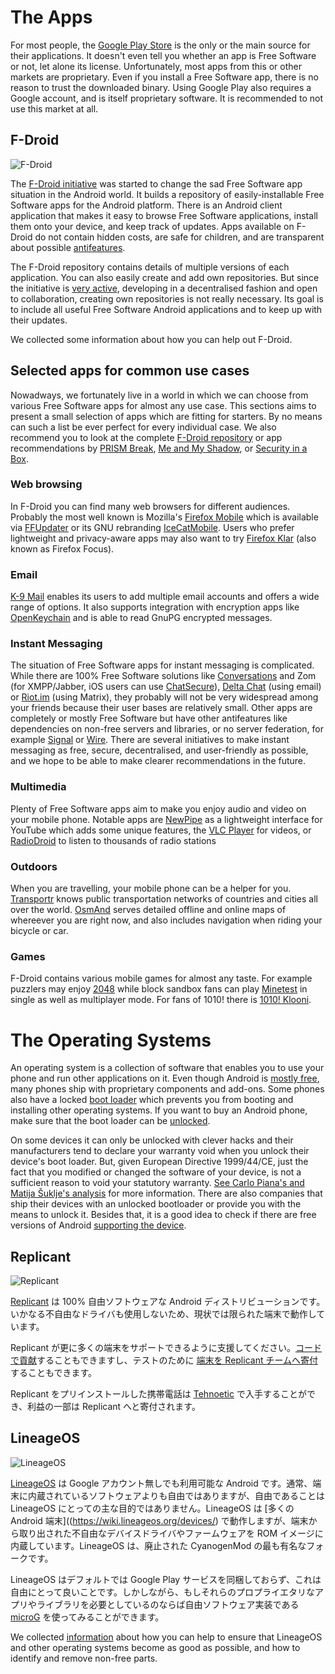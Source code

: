 <!-- TITLE: Liberate Your Device! -->
<!-- SUBTITLE: Even though Android is mostly Free Software, devices usually come with proprietary software and services that prevent people from using them in an independent and autonomous way. Liberate your Android device: learn how to regain control of your data, with a free operating system and free apps! -->


# The Apps

For most people, the [Google Play Store](https://play.google.com/) is the only or the main source for their applications. It doesn't even tell you whether an app is Free Software or not, let alone its license. Unfortunately, most apps from this or other markets are proprietary. Even if you install a Free Software app, there is no reason to trust the downloaded binary. Using Google Play also requires a Google account, and is itself proprietary software. It is recommended to not use this market at all.

## F-Droid

![F-Droid](http://fsfe.org/campaigns/android/f-droid.png)

The [F-Droid initiative](http://f-droid.org/) was started to change the sad Free Software app situation in the Android world. It builds a repository of easily-installable Free Software apps for the Android platform. There is an Android client application that makes it easy to browse Free Software applications, install them onto your device, and keep track of updates. Apps available on F-Droid do not contain hidden costs, are safe for children, and are transparent about possible [antifeatures](https://f-droid.org/wiki/page/AntiFeatures).

The F-Droid repository contains details of multiple versions of each application. You can also easily create and add own repositories. But since the initiative is [very active](https://gitlab.com/fdroid/), developing in a decentralised fashion and open to collaboration, creating own repositories is not really necessary. Its goal is to include all useful Free Software Android applications and to keep up with their updates.

We collected some information about how you can help out F-Droid.

## Selected apps for common use cases

Nowadways, we fortunately live in a world in which we can choose from various Free Software apps for almost any use case. This sections aims to present a small selection of apps which are fitting for starters. By no means can such a list be ever perfect for every individual case. We also recommend you to look at the complete [F-Droid repository](https://f-droid.org/packages/) or app recommendations by [PRISM Break](https://prism-break.org/), [Me and My Shadow](https://myshadow.org/), or [Security in a Box](https://securityinabox.org/).

### Web browsing

In F-Droid you can find many web browsers for different audiences. Probably the most well known is Mozilla's [Firefox Mobile](https://www.mozilla.org/firefox/mobile/) which is available via [FFUpdater](https://f-droid.org/packages/de.marmaro.krt.ffupdater/) or its GNU rebranding [IceCatMobile](https://f-droid.org/packages/org.gnu.icecat/). Users who prefer lightweight and privacy-aware apps may also want to try [Firefox Klar](https://f-droid.org/packages/org.mozilla.klar/) (also known as Firefox Focus).

### Email

[K-9 Mail](https://f-droid.org/packages/com.fsck.k9/) enables its users to add multiple email accounts and offers a wide range of options. It also supports integration with encryption apps like [OpenKeychain](https://www.f-droid.org/packages/org.sufficientlysecure.keychain/) and is able to read GnuPG encrypted messages.

### Instant Messaging

The situation of Free Software apps for instant messaging is complicated. While there are 100% Free Software solutions like [Conversations](https://f-droid.org/packages/eu.siacs.conversations/) and Zom (for XMPP/Jabber, iOS users can use [ChatSecure](https://chatsecure.org/)), [Delta Chat](https://f-droid.org/packages/com.b44t.messenger/) (using email) or [Riot.im](https://f-droid.org/packages/im.vector.alpha/) (using Matrix), they probably will not be very widespread among your friends because their user bases are relatively small. Other apps are completely or mostly Free Software but have other antifeatures like dependencies on non-free servers and libraries, or no server federation, for example [Signal](https://signal.org/) or [Wire](https://wire.com/). There are several initiatives to make instant messaging as free, secure, decentralised, and user-friendly as possible, and we hope to be able to make clearer recommendations in the future.

### Multimedia

Plenty of Free Software apps aim to make you enjoy audio and video on your mobile phone. Notable apps are [NewPipe](https://f-droid.org/packages/org.schabi.newpipe/) as a lightweight interface for YouTube which adds some unique features, the [VLC Player](https://www.videolan.org/vlc/download-android.html) for videos, or [RadioDroid](https://f-droid.org/packages/net.programmierecke.radiodroid2/) to listen to thousands of radio stations

### Outdoors

When you are travelling, your mobile phone can be a helper for you. [Transportr](https://f-droid.org/packages/de.grobox.liberario/) knows public transportation networks of countries and cities all over the world. [OsmAnd](https://f-droid.org/packages/net.osmand.plus/) serves detailed offline and online maps of whereever you are right now, and also includes navigation when riding your bicycle or car.

### Games

F-Droid contains various mobile games for almost any taste. For example puzzlers may enjoy [2048](https://f-droid.org/packages/com.uberspot.a2048/) while block sandbox fans can play [Minetest](https://f-droid.org/packages/net.minetest.minetest/) in single as well as multiplayer mode. For fans of 1010! there is [1010! Klooni](https://www.f-droid.org/packages/io.github.lonamiwebs.klooni/).

# The Operating Systems

An operating system is a collection of software that enables you to use your phone and run other applications on it. Even though Android is [mostly free](http://www.gnu.org/philosophy/android-and-users-freedom.html), many phones ship with proprietary components and add-ons. Some phones also have a locked [boot loader](https://en.wikipedia.org/wiki/Booting) which prevents you from booting and installing other operating systems. If you want to buy an Android phone, make sure that the boot loader can be [unlocked](https://wiki.lineageos.org/devices/).

On some devices it can only be unlocked with clever hacks and their manufacturers tend to declare your warranty void when you unlock their device's boot loader. But, given European Directive 1999/44/CE, just the fact that you modified or changed the software of your device, is not a sufficient reason to void your statutory warranty. [See Carlo Piana's and Matija Šuklje's analysis](http://fsfe.org/freesoftware/legal/flashingdevices.en.html) for more information. There are also companies that ship their devices with an unlocked bootloader or provide you with the means to unlock it. Besides that, it is a good idea to check if there are free versions of Android [supporting the device](https://wiki.lineageos.org/devices/).

## Replicant

![Replicant](http://fsfe.org/campaigns/android/replicant.png)

[Replicant](http://replicant.us/) は 100% 自由ソフトウェアな Android ディストリビューションです。いかなる不自由なドライバも使用しないため、現状では限られた端末で動作しています。

Replicant が更に多くの端末をサポートできるように支援してください。[コードで貢献](http://redmine.replicant.us/projects/replicant/issues)することもできますし、テストのために [端末を Replicant チームへ寄付](https://www.fsf.org/blogs/community/donate-to-replicant-and-support-free-software-on-mobile-devices)することもできます。

Replicant をプリインストールした携帯電話は [Tehnoetic](https://tehnoetic.com/index.php?route=product/category&path=59) で入手することができ、利益の一部は Replicant へと寄付されます。

## LineageOS

![LineageOS](http://fsfe.org/campaigns/android/lineageos.png)

[LineageOS](https://lineageos.org/) は Google アカウント無しでも利用可能な Android です。通常、端末に内蔵されているソフトウェアよりも自由ではありますが、自由であることは LineageOS にとっての主な目的ではありません。LineageOS は [多くの Android 端末]((https://wiki.lineageos.org/devices/) で動作しますが、端末から取り出された不自由なデバイスドライバやファームウェアを ROM イメージに内蔵しています。LineageOS は、廃止された CyanogenMod の最も有名なフォークです。

LineageOS はデフォルトでは Google Play サービスを同梱しておらず、これは自由にとって良いことです。しかしながら、もしそれらのプロプライエタリなアプリやライブラリを必要としているのならば自由ソフトウェア実装である [microG](https://microg.org/) を使ってみることができます。

We collected [information](https://fsfe.org/campaigns/android/help.html#OS) about how you can help to ensure that LineageOS and other operating systems become as good as possible, and how to identify and remove non-free parts.